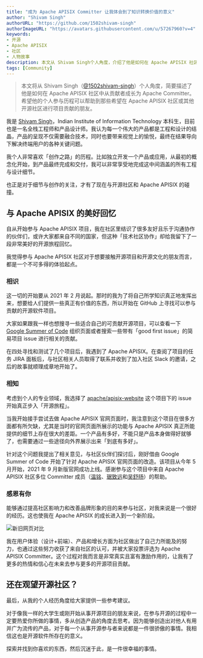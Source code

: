 ```yaml
---
title: "成为 Apache APISIX Committer 让我体会到了知识转换价值的意义"
author: "Shivam Singh"
authorURL: "https://github.com/1502shivam-singh"
authorImageURL: "https://avatars.githubusercontent.com/u/57267960?v=4"
keywords:
- 开源
- Apache APISIX
- 社区
- 人物故事
description: 本文从 Shivam Singh个人角度，介绍了他是如何在 Apache APISIX 社区中从贡献者成长为 Apache Committer。希望他的个人经历可以帮助你参与开源社区进行项目贡献。
tags: [Community]
---
```


> 本文将从 Shivam Singh（[@1502shivam-singh](https://github.com/1502shivam-singh)）个人角度，简要描述了他是如何在 Apache APISIX 社区中从贡献者成长为 Apache Committer。希望他的个人参与历程可以帮助到那些希望在 Apache APISIX 社区或其他开源社区进行项目贡献的朋友。

<!--truncate-->

我是 [Shivam Singh](https://twitter.com/Shivam15_)，Indian Institute of Information Technology 本科生，目前也是一名全栈工程师和产品设计师。我认为每一个伟大的产品都是工程和设计的结晶，产品的呈现不仅需要融合技术，同时也要带来视觉上的愉悦，最终在结果导向下解决终端用户的各种关键问题。

我个人非常喜欢「创作之路」的历程。比如独立开发一个产品或应用，从最初的概念化开始，到产品最终完成和交付，我可以非常享受地完成这中间涵盖的所有工程与设计细节。

也正是对于细节与创作的关注，才有了现在与开源社区和 Apache APISIX 的碰撞。

## 与 Apache APISIX 的美好回忆

自从开始参与 Apache APISIX 项目，我在社区里结识了很多友好且乐于沟通协作的伙伴们，或许大家都来自不同的国家，但这种「技术社区协作」却给我留下了一段非常美好的开源旅程回忆。

我觉得参与 Apache APISIX 社区对于想要接触开源项目和开源文化的朋友而言，都是一个不可多得的体验起点。

### 相识

这一切的开始要从 2021 年 2 月说起。那时的我为了将自己所学知识真正地发挥出来，想要给人们提供一些真正有价值的东西，所以开始在 GitHub 上寻找可以参与贡献的开源软件项目。

大家如果跟我一样也想搜寻一些适合自己的可贡献开源项目，可以查看一下 [Google Summer of Code](https://summerofcode.withgoogle.com/archive/) 组织页面或者搜索一些带有「good first issue」的简易项目 issue 进行相关的贡献。

在四处寻找和测试了几个项目后，我遇到了 Apache APISIX。在查阅了项目的任务 JIRA 面板后，与社区相关人员取得了联系并收到了加入社区 Slack 的邀请，之后的故事就顺理成章地开始了。

### 相知

考虑到个人的专业领域，我选择了 [apache/apisix-website](https://github.com/apache/apisix-website) 这个项目下的 issue 开始真正步入「开源旅程」。

当我开始接手尝试去做 Apache APISIX 官网页面时，我注意到这个项目在很多方面都有所欠缺，尤其是当时的官网页面所展示的功能与 Apache APISIX 真正所能提供的细节上存在很大的差距。一个产品有多好，不能只是产品本身做得好就够了，也需要通过一些途径向外界展示出来「到底有多好」。

针对这个问题我提出了相关意见，与社区伙伴们探讨后，刚好借由 Google Summer of Code 开始了针对 Apache APISIX 官网页面的改造。该项目从今年 5 月开始，2021 年 9 月新版官网成功上线。感谢参与这个项目中来自 Apache APISIX 社区多位 Committer 成员（[温铭](https://github.com/moonming)、[琚致远](https://github.com/juzhiyuan)和[吴舒旸](https://github.com/Yiyiyimu)）的帮助。

### 感恩有你

能够通过提高社区影响力和改善品牌形象的目的来参与社区，对我来说是一个很好的经历。这也使我在 Apache APISIX 的成长进入到一个新阶段。

![新旧网页对比](https://static.apiseven.com/202108/1638858994191-6d4fa022-b286-4695-932b-738f80674f85.png)

我在用户体验（设计+前端）、产品和增长方面为社区做出了自己力所能及的努力，也通过这些努力收获了来自社区的认可，并被大家投票评选为 Apache APISIX Committer。这个过程对我而言是非常真实且富有激励作用的，让我有了更多的热情和信心在未来去参与更多的开源项目贡献。

## 还在观望开源社区？

最后，从我的个人经历角度给大家提供一些参考建议。

对于像我一样的大学生或刚开始从事开源项目的朋友来说，在参与开源的过程中一定要热爱你所做的事情，多从创造产品的角度去思考。因为能够创造出对他人有用并广为流传的产品，对于每一个从事开源参与者来说都是一件很骄傲的事情。我相信这也是开源软件所存在的意义。

探索并找到你喜欢的东西，然后沉迷于此，是一件很幸福的事情。
